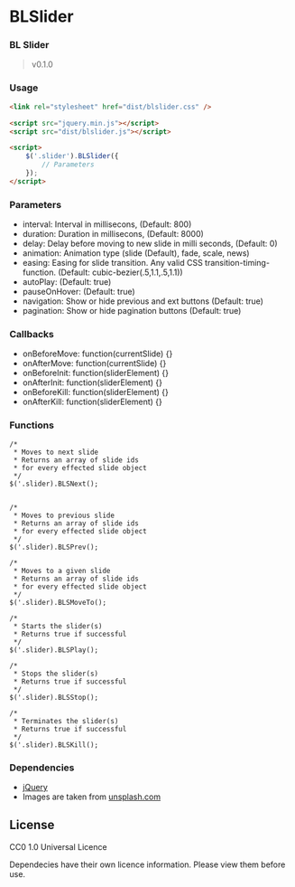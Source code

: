 BLSlider
=========================


### BL Slider ###
>v0.1.0

### Usage
```html
<link rel="stylesheet" href="dist/blslider.css" />

<script src="jquery.min.js"></script>
<script src="dist/blslider.js"></script>

<script>
    $('.slider').BLSlider({
        // Parameters
    });
</script>
```

### Parameters
* interval: Interval in millisecons, (Default: 800)
* duration: Duration in millisecons, (Default: 8000)
* delay: Delay before moving to new slide in milli seconds, (Default: 0)
* animation: Animation type (slide (Default), fade, scale, news)
* easing: Easing for slide transition. Any valid CSS transition-timing-function. (Default: cubic-bezier(.5,1.1,.5,1.1))
* autoPlay: (Default: true)
* pauseOnHover: (Default: true)
* navigation: Show or hide previous and ext buttons (Default: true)
* pagination: Show or hide pagination buttons (Default: true)

### Callbacks
* onBeforeMove: function(currentSlide) {}
* onAfterMove: function(currentSlide) {}
* onBeforeInit: function(sliderElement) {}
* onAfterInit: function(sliderElement) {}
* onBeforeKill: function(sliderElement) {}
* onAfterKill: function(sliderElement) {}

### Functions
```script
/*
 * Moves to next slide
 * Returns an array of slide ids
 * for every effected slide object
 */
$('.slider).BLSNext();


/*
 * Moves to previous slide
 * Returns an array of slide ids
 * for every effected slide object
 */
$('.slider).BLSPrev();

/*
 * Moves to a given slide
 * Returns an array of slide ids
 * for every effected slide object
 */
$('.slider).BLSMoveTo();

/*
 * Starts the slider(s)
 * Returns true if successful
 */
$('.slider).BLSPlay();

/*
 * Stops the slider(s)
 * Returns true if successful
 */
$('.slider).BLSStop();

/*
 * Terminates the slider(s)
 * Returns true if successful
 */
$('.slider).BLSKill();

```


### Dependencies
* [jQuery](http://jquery.com/)
* Images are taken from [unsplash.com](http://unsplash.com)

License
------------
CC0 1.0 Universal Licence

Dependecies have their own licence information. Please view them before use.
